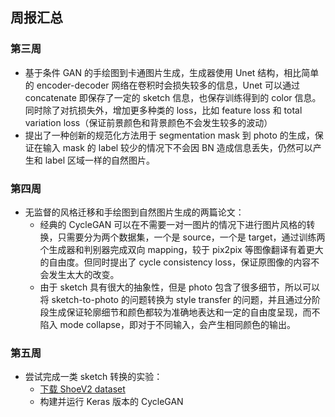## 周报汇总

### 第三周

- 基于条件 GAN 的手绘图到卡通图片生成，生成器使用 Unet 结构，相比简单的 encoder-decoder 网络在卷积时会损失较多的信息，Unet 可以通过 concatenate 即保存了一定的 sketch 信息，也保存训练得到的 color 信息。同时除了对抗损失外，增加更多种类的 loss，比如 feature loss 和  total variation loss（保证前景颜色和背景颜色不会发生较多的波动）
- 提出了一种创新的规范化方法用于 segmentation mask 到 photo 的生成，保证在输入 mask 的 label 较少的情况下不会因 BN 造成信息丢失，仍然可以产生和 label 区域一样的自然图片。



### 第四周

- 无监督的风格迁移和手绘图到自然图片生成的两篇论文：
  - 经典的 CycleGAN 可以在不需要一对一图片的情况下进行图片风格的转换，只需要分为两个数据集，一个是 source，一个是 target，通过训练两个生成器和判别器完成双向 mapping，较于 pix2pix 等图像翻译有着更大的自由度。但同时提出了 cycle consistency loss，保证原图像的内容不会发生太大的改变。
  - 由于 sketch 具有很大的抽象性，但是 photo 包含了很多细节，所以可以将 sketch-to-photo 的问题转换为 style transfer 的问题，并且通过分阶段生成保证轮廓细节和颜色都较为准确地表达和一定的自由度呈现，而不陷入 mode collapse，即对于不同输入，会产生相同颜色的输出。



### 第五周

- 尝试完成一类 sketch 转换的实验：
  - [下载 ShoeV2 dataset](http://sketchx.eecs.qmul.ac.uk/downloads.html)
  - 构建并运行 Keras 版本的 CycleGAN 

